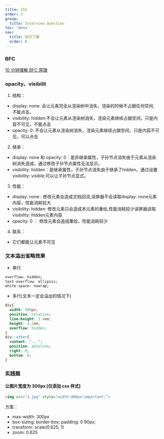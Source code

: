 ```yaml
---
title: CSS
order: 3
group:
  title: Interview Question
toc: 'menu'
nav:
  title: 知识了解
  order: 0
---
```


### BFC
[10 分钟理解 BFC 原理](https://zhuanlan.zhihu.com/p/25321647)

### opacity、visibilit

1. 结构：

- display: none: 会让元素完全从渲染树中消失，渲染的时候不占据任何空间, 不能点击，
- visibility: hidden:不会让元素从渲染树消失，渲染元素继续占据空间，只是内容不可见，不能点击
- opacity: 0: 不会让元素从渲染树消失，渲染元素继续占据空间，只是内容不可见，可以点击

2. 继承：

- display: none 和 opacity: 0：是非继承属性，子孙节点消失由于元素从渲染树消失造成，通过修改子孙节点属性无法显示。
- visibility: hidden：是继承属性，子孙节点消失由于继承了hidden，通过设置visibility: visible;可以让子孙节点显式。

3. 性能：

- display: none : 修改元素会造成文档回流,读屏器不会读取display: none元素内容，性能消耗较大
- visibility: hidden: 修改元素只会造成本元素的重绘,性能消耗较少读屏器读取visibility: hidden元素内容
- opacity: 0 ： 修改元素会造成重绘，性能消耗较少

4. 联系：

- 它们都能让元素不可见

### 文本溢出省略效果

- 单行

```css | pure
overflow: hidden;
text-overflow: ellipsis;
white-space: nowrap;
```

- 多行(文本一定会溢出的情况下)

```css | pure
div{
  width: 300px;
  position: relative;
  line-height: 1.4em;
  height: 4.2em;
  overflow: hidden;
}
div::after{
  content: "...";
  position: absolute;
  right: 0;
  bottom: 0;
}
```

### 实践题

#### 让图片宽度为 300px [仅添加 css 样式]

```html | pure
<img src="1.jpg" style="width:480px!important;”>
```

方案：

- max-width: 300px
- box-sizing: border-box; padding: 0 90px;
- transform: scale(0.625, 1)
- zoom: 0.625
